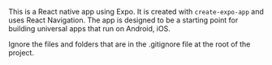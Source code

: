 This is a React native app using Expo. It is created with `create-expo-app` and uses React Navigation. The app is
designed to be a starting point for building universal apps that run on Android, iOS.

Ignore the files and folders that are in the .gitignore file at the root of the project.
